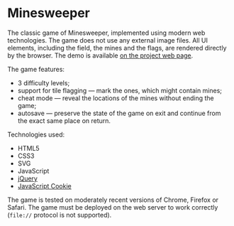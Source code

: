 # Minesweeper

The classic game of Minesweeper, implemented using modern web technologies. The game does not use any external
image files. All UI elements, including the field, the mines and the flags, are rendered directly by the
browser. The demo is available [on the project web page](https://continuum.lv/projects/minesweeper/).

The game features:

* 3 difficulty levels;
* support for tile flagging — mark the ones, which might contain mines;
* cheat mode — reveal the locations of the mines without ending the game;
* autosave — preserve the state of the game on exit and continue from the exact same place on return.

Technologies used:

* HTML5
* CSS3
* SVG
* JavaScript
* [jQuery](https://jquery.com)
* [JavaScript Cookie](https://github.com/js-cookie/js-cookie)

The game is tested on moderately recent versions of Chrome, Firefox or Safari. The game must be deployed on
the web server to work correctly (`file://` protocol is not supported).
